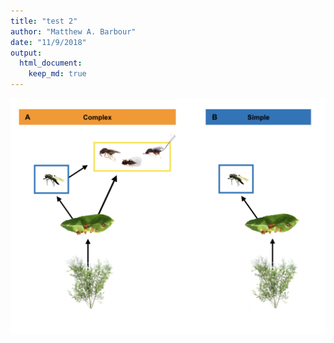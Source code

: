 ```yaml
---
title: "test 2"
author: "Matthew A. Barbour"
date: "11/9/2018"
output:   
  html_document:
    keep_md: true
---
```




<!-- Figures -->

![\label{fig:Conceptual}Illustrations of complex (A) and simple (B) food webs associated with the insect herbivore, *Iteomyia salicisverruca*. Black arrows denote the flow of energy in this network of trophic interactions.](analyses/complex_simple_foodwebs.jpeg)









